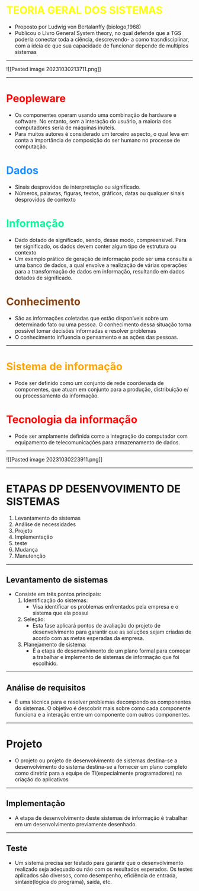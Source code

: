 
# <span style="color:yellow">TEORIA GERAL DOS SISTEMAS</span>
- Proposto por Ludwig von Bertalanffy (biologo,1968)
- Publicou o LIvro General System theory, no qual defende que a TGS poderia conectar toda a ciência, descrevendo- a como trasndisciplinar, com a ideia de que sua capacidade de funcionar depende de multiplos sistemas
---
![[Pasted image 20231030213711.png]]

---
# <span style="color:red">Peopleware</span>
- Os componentes operam usando uma combinação de hardware e software. No entanto, sem a interação do usuário, a maioria dos computadores seria de máquinas inúteis.
- Para muitos autores é considerado um terceiro aspecto, o qual leva em conta a importância de composição do ser humano no processe de computação.

# <span style="color:#1E90FF">Dados</span>
- Sinais desprovidos de interpretação ou significado.
- Números, palavras, figuras, textos, gráficos, datas ou qualquer sinais desprovidos de contexto
# <span style="color:#00FA9A">Informação</span>
- Dado dotado de significado, sendo, desse modo, compreensível. Para ter significado, os dados devem conter algum tipo de estrutura ou contexto
- Um exemplo prático de geração de informação pode ser uma consulta a uma banco de dados, a qual envolve a realização de várias operações para a transformação de dados em informação, resultando em dados dotados de significado.

# <span style="color:#8B4513">Conhecimento</span>
- São as informações coletadas que estão disponíveis sobre um determinado fato ou uma pessoa. O conhecimento dessa situação torna possível tomar decisões informadas e resolver problemas
- O conhecimento influencia o pensamento e as ações das pessoas.
- ---
# <span style="color:#FFA500">Sistema de informação</span>
- Pode ser definido como um conjunto de rede coordenada de componentes, que atuam em conjunto para a produção, distribuição e/ ou processamento da informação.

# <span style="color:#FF0000">Tecnologia da informação</span>
- Pode ser amplamente definida como a integração do computador com equipamento de telecomunicações para armazenamento de dados.
---
![[Pasted image 20231030223911.png]]

----
# ETAPAS DP DESENVOVIMENTO DE SISTEMAS
1. Levantamento do sistemas
2. Análise de necessidades
3. Projeto
4. Implementação
5. teste
6. Mudança
7. Manutenção
---
## Levantamento de sistemas
- Consiste em três pontos principais:
	1. Identificação do sistemas:
		- Visa identificar os problemas enfrentados pela empresa e o sistema que ela possui
	2. Seleção:
		- Esta fase aplicará pontos de avaliação do projeto de desenvolvimento para garantir que as soluções sejam criadas de acordo com as metas esperadas da empresa.
	3. Planejamento de sistema:
		- É a etapa de desenvolvimento de um plano formal para começar a trabalhar e implemento de sistemas de informação que foi escolhido.
---
## Análise de requisitos
- É uma técnica para e resolver problemas decompondo os componentes do sistemas. O objetivo é descobrir mais sobre como cada componente funciona e a interação entre um componente com outros componentes.
---
# Projeto
- O projeto ou projeto de desenvolvimento de sistemas destina-se a desenvolvimento do sistema destina-se a fornecer um plano completo como diretriz para a equipe de Ti(especialmente programadores) na criação do aplicativos
---
## Implementação
- A etapa de desenvolvimento deste sistemas de informação é trabalhar em um desenvolvimento previamente desenhado.
---
## Teste
- Um sistema precisa ser testado para garantir que o desenvolvimento realizado seja adequado ou não com os resultados esperados. Os testes aplicados são diversos, como desempenho, eficiência de entrada, sintaxe(lógica do programa), saída, etc.